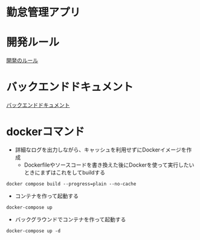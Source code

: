 # 勤怠管理アプリ


# 開発ルール
[開発のルール](docs/get_started.md)

# バックエンドドキュメント
[バックエンドドキュメント](backend/README.md)

# dockerコマンド
- 詳細なログを出力しながら、キャッシュを利用せずにDockerイメージを作成
  - Dockerfileやソースコードを書き換えた後にDockerを使って実行したいときにまずはこれをしてbuildする
```
docker compose build --progress=plain --no-cache
```
- コンテナを作って起動する
```
docker-compose up
```

- バックグラウンドでコンテナを作って起動する
```
docker-compose up -d
```
